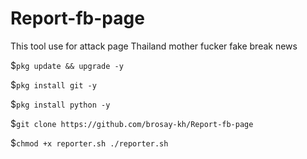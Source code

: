 # Report-fb-page
This tool use for attack page Thailand mother fucker fake break news


$```pkg update && upgrade -y```

$```pkg install git -y```

$```pkg install python -y```

$```git clone https://github.com/brosay-kh/Report-fb-page```

$```chmod +x reporter.sh
./reporter.sh```
